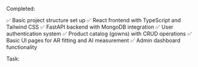 Completed:

✅ Basic project structure set up
✅ React frontend with TypeScript and Tailwind CSS
✅ FastAPI backend with MongoDB integration
✅ User authentication system
✅ Product catalog (gowns) with CRUD operations
✅ Basic UI pages for AR fitting and AI measurement
✅ Admin dashboard functionality

Task:

